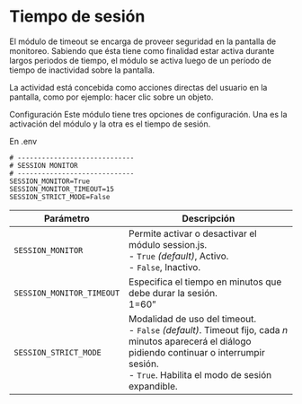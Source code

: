 # Tiempo de sesión

El módulo de timeout se encarga de proveer seguridad en la pantalla de monitoreo. Sabiendo que ésta tiene como finalidad estar activa durante largos periodos de tiempo,  el módulo se activa luego de un período de tiempo de inactividad sobre la pantalla. 

La actividad está concebida como acciones directas del usuario en la pantalla, como por ejemplo: hacer clic sobre un objeto.

Configuración
Este módulo tiene tres opciones de configuración. Una es la activación del módulo y la otra es el tiempo de sesión.

En .env

```
# -----------------------------
# SESSION MONITOR
# -----------------------------
SESSION_MONITOR=True
SESSION_MONITOR_TIMEOUT=15
SESSION_STRICT_MODE=False
```


| Parámetro | Descripción |
|---|---|
| `SESSION_MONITOR` | Permite activar o desactivar el módulo session.js.<br /> - `True` _(default)_, Activo.<br /> - `False`, Inactivo.|
| `SESSION_MONITOR_TIMEOUT` | Especifica el tiempo en minutos que debe durar la sesión.<br />1=60” |
| `SESSION_STRICT_MODE` | Modalidad de uso del timeout.<br /> - `False` _(default)_. Timeout fijo, cada _n_ minutos aparecerá el diálogo pidiendo continuar o interrumpir sesión.<br /> - `True`. Habilita el modo de sesión expandible. |
